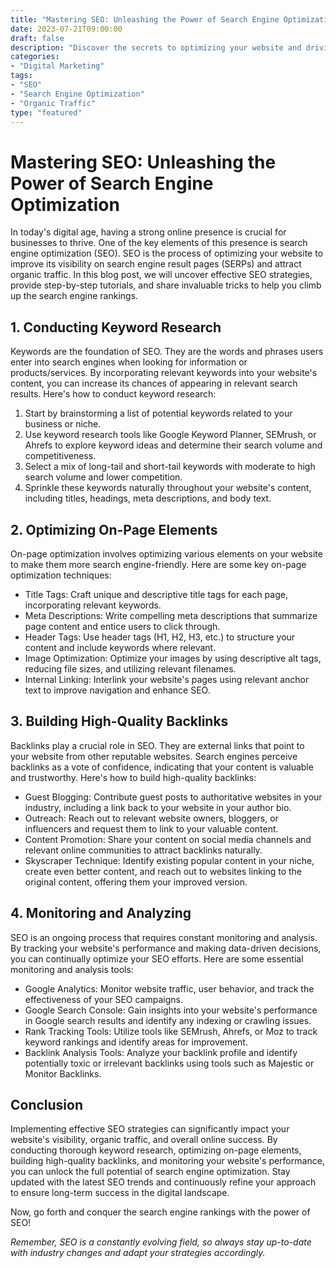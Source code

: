 ```yaml
--- 
title: "Mastering SEO: Unleashing the Power of Search Engine Optimization" 
date: 2023-07-21T09:00:00 
draft: false 
description: "Discover the secrets to optimizing your website and driving organic traffic with effective SEO strategies." 
categories: 
- "Digital Marketing" 
tags: 
- "SEO" 
- "Search Engine Optimization" 
- "Organic Traffic" 
type: "featured" 
---
```


# Mastering SEO: Unleashing the Power of Search Engine Optimization

In today's digital age, having a strong online presence is crucial for businesses to thrive. One of the key elements of this presence is search engine optimization (SEO). SEO is the process of optimizing your website to improve its visibility on search engine result pages (SERPs) and attract organic traffic. In this blog post, we will uncover effective SEO strategies, provide step-by-step tutorials, and share invaluable tricks to help you climb up the search engine rankings.

## 1. Conducting Keyword Research

Keywords are the foundation of SEO. They are the words and phrases users enter into search engines when looking for information or products/services. By incorporating relevant keywords into your website's content, you can increase its chances of appearing in relevant search results. Here's how to conduct keyword research:

1. Start by brainstorming a list of potential keywords related to your business or niche.
2. Use keyword research tools like Google Keyword Planner, SEMrush, or Ahrefs to explore keyword ideas and determine their search volume and competitiveness.
3. Select a mix of long-tail and short-tail keywords with moderate to high search volume and lower competition.
4. Sprinkle these keywords naturally throughout your website's content, including titles, headings, meta descriptions, and body text.

## 2. Optimizing On-Page Elements

On-page optimization involves optimizing various elements on your website to make them more search engine-friendly. Here are some key on-page optimization techniques:

- Title Tags: Craft unique and descriptive title tags for each page, incorporating relevant keywords.
- Meta Descriptions: Write compelling meta descriptions that summarize page content and entice users to click through.
- Header Tags: Use header tags (H1, H2, H3, etc.) to structure your content and include keywords where relevant.
- Image Optimization: Optimize your images by using descriptive alt tags, reducing file sizes, and utilizing relevant filenames.
- Internal Linking: Interlink your website's pages using relevant anchor text to improve navigation and enhance SEO.

## 3. Building High-Quality Backlinks

Backlinks play a crucial role in SEO. They are external links that point to your website from other reputable websites. Search engines perceive backlinks as a vote of confidence, indicating that your content is valuable and trustworthy. Here's how to build high-quality backlinks:

- Guest Blogging: Contribute guest posts to authoritative websites in your industry, including a link back to your website in your author bio.
- Outreach: Reach out to relevant website owners, bloggers, or influencers and request them to link to your valuable content.
- Content Promotion: Share your content on social media channels and relevant online communities to attract backlinks naturally.
- Skyscraper Technique: Identify existing popular content in your niche, create even better content, and reach out to websites linking to the original content, offering them your improved version.

## 4. Monitoring and Analyzing

SEO is an ongoing process that requires constant monitoring and analysis. By tracking your website's performance and making data-driven decisions, you can continually optimize your SEO efforts. Here are some essential monitoring and analysis tools:

- Google Analytics: Monitor website traffic, user behavior, and track the effectiveness of your SEO campaigns.
- Google Search Console: Gain insights into your website's performance in Google search results and identify any indexing or crawling issues.
- Rank Tracking Tools: Utilize tools like SEMrush, Ahrefs, or Moz to track keyword rankings and identify areas for improvement.
- Backlink Analysis Tools: Analyze your backlink profile and identify potentially toxic or irrelevant backlinks using tools such as Majestic or Monitor Backlinks.

## Conclusion

Implementing effective SEO strategies can significantly impact your website's visibility, organic traffic, and overall online success. By conducting thorough keyword research, optimizing on-page elements, building high-quality backlinks, and monitoring your website's performance, you can unlock the full potential of search engine optimization. Stay updated with the latest SEO trends and continuously refine your approach to ensure long-term success in the digital landscape.

Now, go forth and conquer the search engine rankings with the power of SEO!

*Remember, SEO is a constantly evolving field, so always stay up-to-date with industry changes and adapt your strategies accordingly.*
